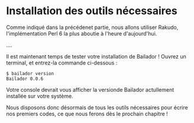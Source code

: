# Installation des outils nécessaires

Comme indiqué dans la précédenet partie, nous allons utiliser Rakudo, l'implémentation Perl 6 la plus aboutie à l'heure d'aujourd'hui.

....

Il est maintenant temps de tester votre installation de Bailador ! Ouvrez un terminal, et entrez-la commande ci-dessous :
```
$ bailador version
Bailador 0.0.6
```
Votre console devrait vous afficher la versionde Bailador actullement installée sur votre système.

Nous disposons donc désormais de tous les outils nécessaires pour écrire nos premiers codes, ce que nous ferons dès le prochain chapitre !
